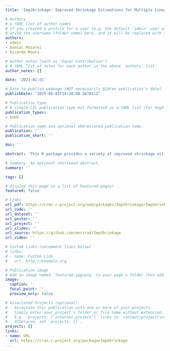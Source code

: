 ```yaml
---
title: 'ImpShrinkage: Improved Shrinkage Estimations for Multiple Linear Regression'

# Authors
# A YAML list of author names
# If you created a profile for a user (e.g. the default `admin` user at `content/authors/admin/`), 
# write the username (folder name) here, and it will be replaced with their full name and linked to their profile.
authors:
- admin
- Danial Mazarei
- Ricardo Moura

# Author notes (such as 'Equal Contribution')
# A YAML list of notes for each author in the above `authors` list
author_notes: []

date: '2023-01-01'

# Date to publish webpage (NOT necessarily Bibtex publication's date).
publishDate: '2025-06-05T14:28:08.567811Z'

# Publication type.
# A single CSL publication type but formatted as a YAML list (for Hugo requirements).
publication_types:
- book

# Publication name and optional abbreviated publication name.
publication: ''
publication_short: ''

doi: ''

abstract: 'This R package provides a variety of improved shrinkage estimators in the area of statistical analysis: unrestricted; restricted; preliminary test; improved preliminary test; Stein; and positive-rule Stein.'

# Summary. An optional shortened abstract.
summary: ''

tags: []

# Display this page in a list of Featured pages?
featured: false

# Links
url_pdf: https://cran.r-project.org/web/packages/ImpShrinkage/ImpShrinkage.pdf
url_code: ''
url_dataset: ''
url_poster: ''
url_project: ''
url_slides: ''
url_source: https://github.com/mnrzrad/ImpShrinkage
url_video: ''

# Custom links (uncomment lines below)
# links:
# - name: Custom Link
#   url: http://example.org

# Publication image
# Add an image named `featured.jpg/png` to your page's folder then add a caption below.
image:
  caption: ''
  focal_point: ''
  preview_only: false

# Associated Projects (optional).
#   Associate this publication with one or more of your projects.
#   Simply enter your project's folder or file name without extension.
#   E.g. `projects: ['internal-project']` links to `content/project/internal-project/index.md`.
#   Otherwise, set `projects: []`.
projects: []
links:
- name: URL
  url: https://cran.r-project.org/package=ImpShrinkage
---
```



